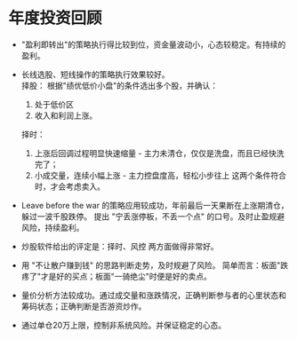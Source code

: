  # 年度投资回顾
* "盈利即转出"的策略执行得比较到位，资金量波动小，心态较稳定。有持续的盈利。
* 长线选股、短线操作的策略执行效果较好。  
    择股：  根据"绩优低价小盘"的条件选出多个股，并确认：
     1. 处于低价区 
     1. 收入和利润上涨。
    
    择时：
     1. 上涨后回调过程明显快速缩量 - 主力未清仓，仅仅是洗盘，而且已经快洗完了；
     1. 小成交量，连续小幅上涨 - 主力控盘度高，轻松小步往上
  这两个条件符合时，才会考虑卖入。

* Leave before the war 的策略应用较成功，年前最后一天果断在上涨期清仓，躲过一波千股跌停。
提出 "宁丢涨停板，不丢一个点" 的口号。及时止盈规避风险，持续盈利。
* 炒股软件给出的评定是：择时、风控 两方面做得非常好。
* 用 "不让散户赚到钱" 的思路判断走势，及时规避了风险。
  简单而言：板面"跌疼了"才是好的买点；板面"一骑绝尘"时便是好的卖点。
* 量价分析方法较成功。通过成交量和涨跌情况，正确判断参与者的心里状态和筹码状态；正确判断是否游资炒作。
* 通过单仓20万上限，控制非系统风险。并保证稳定的心态。
